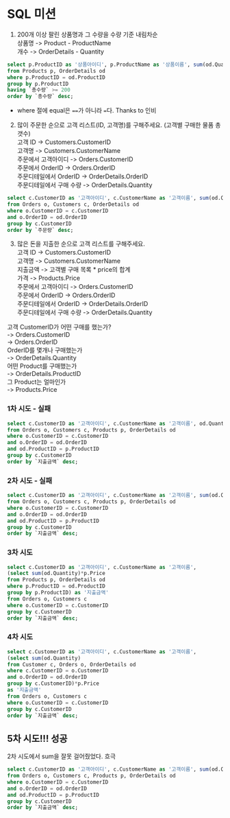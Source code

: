 # SQL 미션
1. 200개 이상 팔린 상품명과 그 수량을 수량 기준 내림차순  
   상품명 -> Product - ProductName  
   개수 -> OrderDetails - Quantity  

```sql
select p.ProductID as '상품아이디', p.ProductName as '상품이름', sum(od.Quantity) as '총수량'
from Products p, OrderDetails od
where p.ProductID = od.ProductID
group by p.ProductID
having `총수량` >= 200
order by `총수량` desc;
```

* where 절에 equal은 `==`가 아니라 `=`다. Thanks to 인비

2. 많이 주문한 순으로 고객 리스트(ID, 고객명)를 구해주세요. (고객별 구매한 물품 총 갯수)    
   고객 ID -> Customers.CustomerID  
   고객명 -> Customers.CustomerName   
   주문에서 고객아이디 -> Orders.CustomerID    
   주문에서 OrderID -> Orders.OrderID  
   주문디테일에서 OrderID -> OrderDetails.OrderID  
   주문디테일에서 구매 수량 -> OrderDetails.Quantity  

```sql
select c.CustomerID as '고객아이디', c.CustomerName as '고객이름', sum(od.Quantity) as '주문량'
from Orders o, Customers c, OrderDetails od
where o.CustomerID = c.CustomerID 
and o.OrderID = od.OrderID
group by c.CustomerID
order by `주문량` desc;
```

3. 많은 돈을 지출한 순으로 고객 리스트를 구해주세요.  
   고객 ID -> Customers.CustomerID  
   고객명 -> Customers.CustomerName  
   지출금액 -> 고객별 구매 목록 * price의 합계  
   가격 -> Products.Price  
   주문에서 고객아이디 -> Orders.CustomerID  
   주문에서 OrderID -> Orders.OrderID  
   주문디테일에서 OrderID -> OrderDetails.OrderID  
   주문디테일에서 구매 수량 -> OrderDetails.Quantity  
  
고객 CustomerID가 어떤 구매를 했는가?  
-> Orders.CustomerID  
-> Orders.OrderID  
OrderID를 몇개나 구매했는가  
-> OrderDetails.Quantity  
어떤 Product를 구매했는가  
-> OrderDetails.ProductID  
그 Product는 얼마인가  
-> Products.Price  
  
### 1차 시도 - 실패
```sql
select c.CustomerID as '고객아이디', c.CustomerName as '고객이름', od.Quantity*p.Price as '지출금액'
from Orders o, Customers c, Products p, OrderDetails od
where o.CustomerID = c.CustomerID 
and o.OrderID = od.OrderID
and od.ProductID = p.ProductID
group by c.CustomerID
order by `지출금액` desc;
```

### 2차 시도 - 실패
```sql
select c.CustomerID as '고객아이디', c.CustomerName as '고객이름', sum(od.Quantity)*p.Price as '지출금액'
from Orders o, Customers c, Products p, OrderDetails od
where o.CustomerID = c.CustomerID 
and o.OrderID = od.OrderID
and od.ProductID = p.ProductID
group by c.CustomerID
order by `지출금액` desc;
```

### 3차 시도
```sql
select c.CustomerID as '고객아이디', c.CustomerName as '고객이름', 
(select sum(od.Quantity)*p.Price
from Products p, OrderDetails od
where p.ProductID = od.ProductID
group by p.ProductID) as '지출금액'
from Orders o, Customers c
where o.CustomerID = c.CustomerID 
group by c.CustomerID
order by `지출금액` desc;
```

### 4차 시도
```sql
select c.CustomerID as '고객아이디', c.CustomerName as '고객이름', 
(select sum(od.Quantity) 
from Customer c, Orders o, OrderDetails od
where c.CustomerID = o.CustomerID
and o.OrderID = od.OrderID
group by c.CustomerID)*p.Price
as '지출금액'
from Orders o, Customers c
where o.CustomerID = c.CustomerID 
group by c.CustomerID
order by `지출금액` desc;
```

## 5차 시도!!! 성공
2차 시도에서 sum을 잘못 걸어줬었다. 흐극
```sql
select c.CustomerID as '고객아이디', c.CustomerName as '고객이름', sum(od.Quantity*p.Price) as '지출금액'
from Orders o, Customers c, Products p, OrderDetails od
where o.CustomerID = c.CustomerID 
and o.OrderID = od.OrderID
and od.ProductID = p.ProductID
group by c.CustomerID
order by `지출금액` desc;
```
